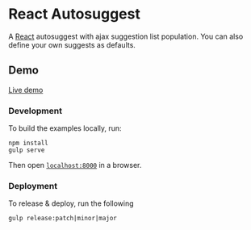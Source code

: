 # React Autosuggest

A [React](http://facebook.github.io/react/) autosuggest with ajax suggestion list population. You can also define your own suggests as defaults.


## Demo

[Live demo](http://cdn.rawgit.com/harrybabu/react-autosuggest/master/example/dist/index.html)


### Development

To build the examples locally, run:

```
npm install
gulp serve
```

Then open [`localhost:8000`](http://localhost:8000) in a browser.

### Deployment

To release & deploy, run the following

```
gulp release:patch|minor|major
```
